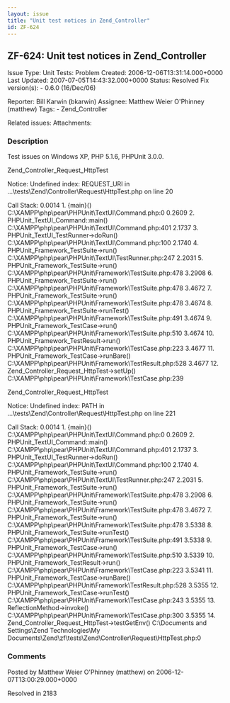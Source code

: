 ```yaml
---
layout: issue
title: "Unit test notices in Zend_Controller"
id: ZF-624
---
```


ZF-624: Unit test notices in Zend\_Controller
---------------------------------------------

 Issue Type: Unit Tests: Problem Created: 2006-12-06T13:31:14.000+0000 Last Updated: 2007-07-05T14:43:32.000+0000 Status: Resolved Fix version(s): - 0.6.0 (16/Dec/06)
 
 Reporter:  Bill Karwin (bkarwin)  Assignee:  Matthew Weier O'Phinney (matthew)  Tags: - Zend\_Controller
 
 Related issues: 
 Attachments: 
### Description

Test issues on Windows XP, PHP 5.1.6, PHPUnit 3.0.0.

Zend\_Controller\_Request\_HttpTest

Notice: Undefined index: REQUEST\_URI in ...\\tests\\Zend\\Controller\\Request\\HttpTest.php on line 20

Call Stack: 0.0014 1. {main}() C:\\XAMPP\\php\\pear\\PHPUnit\\TextUI\\Command.php:0 0.2609 2. PHPUnit\_TextUI\_Command::main() C:\\XAMPP\\php\\pear\\PHPUnit\\TextUI\\Command.php:401 2.1737 3. PHPUnit\_TextUI\_TestRunner->doRun() C:\\XAMPP\\php\\pear\\PHPUnit\\TextUI\\Command.php:100 2.1740 4. PHPUnit\_Framework\_TestSuite->run() C:\\XAMPP\\php\\pear\\PHPUnit\\TextUI\\TestRunner.php:247 2.2031 5. PHPUnit\_Framework\_TestSuite->run() C:\\XAMPP\\php\\pear\\PHPUnit\\Framework\\TestSuite.php:478 3.2908 6. PHPUnit\_Framework\_TestSuite->run() C:\\XAMPP\\php\\pear\\PHPUnit\\Framework\\TestSuite.php:478 3.4672 7. PHPUnit\_Framework\_TestSuite->run() C:\\XAMPP\\php\\pear\\PHPUnit\\Framework\\TestSuite.php:478 3.4674 8. PHPUnit\_Framework\_TestSuite->runTest() C:\\XAMPP\\php\\pear\\PHPUnit\\Framework\\TestSuite.php:491 3.4674 9. PHPUnit\_Framework\_TestCase->run() C:\\XAMPP\\php\\pear\\PHPUnit\\Framework\\TestSuite.php:510 3.4674 10. PHPUnit\_Framework\_TestResult->run() C:\\XAMPP\\php\\pear\\PHPUnit\\Framework\\TestCase.php:223 3.4677 11. PHPUnit\_Framework\_TestCase->runBare() C:\\XAMPP\\php\\pear\\PHPUnit\\Framework\\TestResult.php:528 3.4677 12. Zend\_Controller\_Request\_HttpTest->setUp() C:\\XAMPP\\php\\pear\\PHPUnit\\Framework\\TestCase.php:239

Zend\_Controller\_Request\_HttpTest

Notice: Undefined index: PATH in ...\\tests\\Zend\\Controller\\Request\\HttpTest.php on line 221

Call Stack: 0.0014 1. {main}() C:\\XAMPP\\php\\pear\\PHPUnit\\TextUI\\Command.php:0 0.2609 2. PHPUnit\_TextUI\_Command::main() C:\\XAMPP\\php\\pear\\PHPUnit\\TextUI\\Command.php:401 2.1737 3. PHPUnit\_TextUI\_TestRunner->doRun() C:\\XAMPP\\php\\pear\\PHPUnit\\TextUI\\Command.php:100 2.1740 4. PHPUnit\_Framework\_TestSuite->run() C:\\XAMPP\\php\\pear\\PHPUnit\\TextUI\\TestRunner.php:247 2.2031 5. PHPUnit\_Framework\_TestSuite->run() C:\\XAMPP\\php\\pear\\PHPUnit\\Framework\\TestSuite.php:478 3.2908 6. PHPUnit\_Framework\_TestSuite->run() C:\\XAMPP\\php\\pear\\PHPUnit\\Framework\\TestSuite.php:478 3.4672 7. PHPUnit\_Framework\_TestSuite->run() C:\\XAMPP\\php\\pear\\PHPUnit\\Framework\\TestSuite.php:478 3.5338 8. PHPUnit\_Framework\_TestSuite->runTest() C:\\XAMPP\\php\\pear\\PHPUnit\\Framework\\TestSuite.php:491 3.5338 9. PHPUnit\_Framework\_TestCase->run() C:\\XAMPP\\php\\pear\\PHPUnit\\Framework\\TestSuite.php:510 3.5339 10. PHPUnit\_Framework\_TestResult->run() C:\\XAMPP\\php\\pear\\PHPUnit\\Framework\\TestCase.php:223 3.5341 11. PHPUnit\_Framework\_TestCase->runBare() C:\\XAMPP\\php\\pear\\PHPUnit\\Framework\\TestResult.php:528 3.5355 12. PHPUnit\_Framework\_TestCase->runTest() C:\\XAMPP\\php\\pear\\PHPUnit\\Framework\\TestCase.php:243 3.5355 13. ReflectionMethod->invoke() C:\\XAMPP\\php\\pear\\PHPUnit\\Framework\\TestCase.php:300 3.5355 14. Zend\_Controller\_Request\_HttpTest->testGetEnv() C:\\Documents and Settings\\Zend Technologies\\My Documents\\Zend\\zf\\tests\\Zend\\Controller\\Request\\HttpTest.php:0

 

 

### Comments

Posted by Matthew Weier O'Phinney (matthew) on 2006-12-07T13:00:29.000+0000

Resolved in 2183

 

 